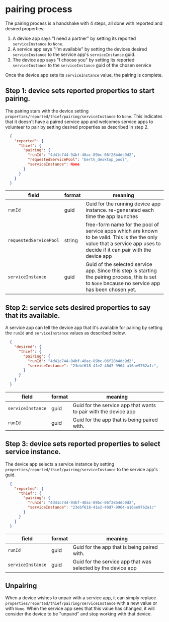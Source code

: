 # pairing process

The pairing process is a handshake with 4 steps, all done with reported and desired properties:
1. A device app says "I need a partner" by setting its reported `serviceInstance` to `None`.
2. A service app says "I'm available" by setting the devices desired `serviceInstance` to the service app's `serviceInstance` guid.
3. The device app says "I choose you" by setting its reported `serviceInstance` to the `serviceInstance` guid of the chosen service

Once the device app sets its `serviceInstance` value, the pairing is complete.


## Step 1: device sets reported properties to start pairing.

The pairing stars with the device setting `properties/reported/thief/pairing/serviceInstance` to `None`.
This indicates that it doesn't have a paired service app and welcomes service apps to volunteer to pair by setting desired properties as described in step 2.

```json
  {
    "reported": {
      "thief": {
        "pairing": {
          "runId": "4d41c744-94bf-40ac-89bc-06f28b4dc9d2",
          "requestedServicePool": "bertk_desktop_pool",
          "serviceInstance": None
        }
      }
    }
  }
```

| field | format | meaning |
| - | - | - |
| `runId` | guid | Guid for the running device app instance.  re-generated each time the app launches |
| `requestedServicePool` | string | free-form name for the pool of service apps which are known to be valid.  This is the the only value that a service app uses to decide if it can pair with the device app |
| `serviceInstance` | guid | Guid of the selected service app. Since this step is starting the pairing process, this is set to `None` because no service app has been chosen yet. |

## Step 2: service sets desired properties to say that its available.

A service app can tell the device app that it's available for pairing by setting the `runId` and `serviceInstance` values as described below.

```json
  {
    "desired": {
      "thief": {
        "pairing": {
          "runId": "4d41c744-94bf-40ac-89bc-06f28b4dc9d2",
          "serviceInstance": "23ebf618-41e2-40d7-9964-a16ae9762a1c",
        }
      }
    }
  }
```

| field | format | meaning |
| - | - | - |
| `serviceInstance` | guid | Guid for the service app that wants to pair with the device app |
| `runId` | guid | Guid for the app that is being paired with. |

## Step 3: device sets reported properties to select service instance.

The device app selects a service instance by setting `properties/reported/thief/pairing/serviceInstance` to the service app's guid.

```json
  {
    "reported": {
      "thief": {
        "pairing": {
          "runId": "4d41c744-94bf-40ac-89bc-06f28b4dc9d2",
          "serviceInstance": "23ebf618-41e2-40d7-9964-a16ae9762a1c"
        }
      }
    }
  }
```

| field | format | meaning |
| - | - | - |
| `runId` | guid | Guid for the app that is being paired with. |
| `serviceInstance` | guid | Guid for the service app that was selected by the device app |


## Unpairing
When a device wishes to unpair with a service app, it can simply replace `properties/reported/thief/pairing/serviceInstance` with a new value or with `None`.
When the service app sees that this value has changed, it will consider the device to be "unpaird" and stop working with that device.


